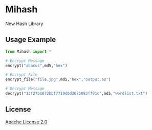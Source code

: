 # Mihash

New Hash Library

## Usage Example

```python
from Mihash import *

# Encrypt Message
encrypt("abacus",md5,"hex")

# Encrypt File
encrypt_file("file.jpg",md5,"hex","output.as")

# Decrypt Message
decrypt("13f27b1072bbf7719d0d267b083ff91c",md5,"wordlist.txt")

```

## License
[Apache License 2.0]([https://choosealicense.com/licenses/apache-2.0/])
